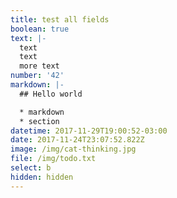```yaml
---
title: test all fields
boolean: true
text: |-
  text
  text
  more text
number: '42'
markdown: |-
  ## Hello world

  * markdown
  * section
datetime: 2017-11-29T19:00:52-03:00
date: 2017-11-24T23:07:52.822Z
image: /img/cat-thinking.jpg
file: /img/todo.txt
select: b
hidden: hidden
---
```


